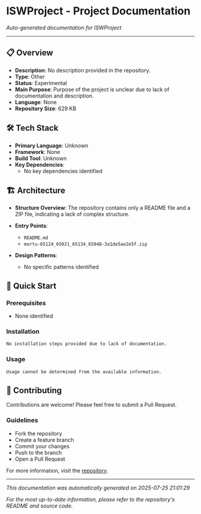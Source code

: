# ISWProject - Project Documentation

*Auto-generated documentation for ISWProject*

---

## 📋 Overview

- **Description**: No description provided in the repository.
- **Type**: Other
- **Status**: Experimental
- **Main Purpose**: Purpose of the project is unclear due to lack of documentation and description.
- **Language**: None
- **Repository Size**: 629 KB

## 🛠 Tech Stack

- **Primary Language**: Unknown
- **Framework**: None
- **Build Tool**: Unknown
- **Key Dependencies**:
  - No key dependencies identified

## 🏗 Architecture

- **Structure Overview**: The repository contains only a README file and a ZIP file, indicating a lack of complex structure.

- **Entry Points**:
  - `README.md`
  - `mortu-65124_65021_65134_65048-3a1de5ae2e5f.zip`

- **Design Patterns**:
  - No specific patterns identified

## 🚀 Quick Start

### Prerequisites
- None identified

### Installation
```bash
No installation steps provided due to lack of documentation.
```

### Usage
```bash
Usage cannot be determined from the available information.
```

## 🤝 Contributing

Contributions are welcome! Please feel free to submit a Pull Request.

### Guidelines
- Fork the repository
- Create a feature branch
- Commit your changes
- Push to the branch
- Open a Pull Request

For more information, visit the [repository](https://github.com/Cannass/ISWProject).

---

*This documentation was automatically generated on 2025-07-25 21:01:29*

*For the most up-to-date information, please refer to the repository's README and source code.*